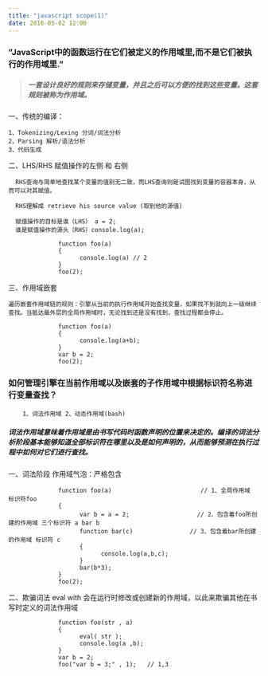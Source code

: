 ```yaml
---
title: "javascript scope(1)"
date: 2016-05-02 12:00
---
```


###  ”JavaScript中的函数运行在它们被定义的作用域里,而不是它们被执行的作用域里.”　


>##### 一套设计良好的规则来存储变量，并且之后可以方便的找到这些变量。这套规则被称为作用域。


一、传统的编译：

    1、Tokenizing/Lexing 分词/词法分析
    2、Parsing 解析/语法分析
    3、代码生成

二、LHS/RHS  赋值操作的左侧 和 右侧

      RHS查询与简单地查找某个变量的值别无二致，而LHS查询则是试图找到变量的容器本身，从而可以对其赋值。

      RHS理解成 retrieve his source value (取到他的源值)

      赋值操作的目标是谁（LHS） a = 2;
      谁是赋值操作的源头（RHS）console.log(a);

                  function foo(a)
                  {
                        console.log(a) // 2
                  }
                  foo(2);

三、作用域嵌套

    遍历嵌套作用域链的规则：引擎从当前的执行作用域开始查找变量，如果找不到就向上一级继续查找。当抵达最外层的全局作用域时，无论找到还是没有找到，查找过程都会停止。

                  function foo(a)
                  {
                        console.log(a+b);
                  }
                  var b = 2;
                  foo(2);


### 如何管理引擎在当前作用域以及嵌套的子作用域中根据标识符名称进行变量查找？

        1、词法作用域 2、动态作用域(bash)

##### 词法作用域意味着作用域是由书写代码时函数声明的位置来决定的。编译的词法分析阶段基本能够知道全部标识符在哪里以及是如何声明的，从而能够预测在执行过程中如何对它们进行查找。

一、词法阶段    作用域气泡：严格包含

                  function foo(a)                         // 1、全局作用域 标识符foo
                  {
                        var b = a = 2;                   // 2、包含着foo所创建的作用域 三个标识符 a bar b
                        function bar(c)                // 3、包含着bar所创建的作用域 标识符 c
                        {
                              console.log(a,b,c);
                        }
                        bar(b*3);
                  }
                  foo(2);

二、欺骗词法  eval  with 会在运行时修改或创建新的作用域，以此来欺骗其他在书写时定义的词法作用域

                  function foo(str , a)
                  {
                        eval( str );
                        console.log(a ,b);
                  }
                  var b = 2;
                  foo("var b = 3;" , 1);   // 1,3

